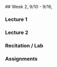 <div class="week">

<div class="week_heading" markdown="1">
## Week 2, 9/10 - 9/16,  
</div>

<div class="column_materials"  markdown="1">

### Lecture 1

### Lecture 2

### Recitation / Lab

</div>

<div class="column_assign"  markdown="1">

### Assignments

</div>
</div>
